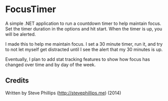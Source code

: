FocusTimer
===============================================================================
A simple .NET application to run a countdown timer to help maintain focus. Set
the timer duration in the options and hit start. When the timer is up, you will
be alerted.

I made this to help me maintain focus. I set a 30 minute timer, run it, and try
to not let myself get distracted until I see the alert that my 30 minutes is up.

Eventually, I plan to add stat tracking features to show how focus has changed
over time and by day of the week.

Credits
-------------------------------------------------------------------------------
Written by Steve Phillips (<http://stevephillips.me>) (2014)